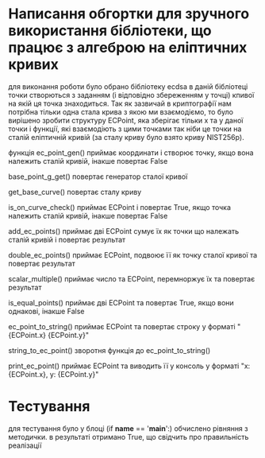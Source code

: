 # Написання обгортки для зручного використання бібліотеки, що працює з алгеброю на еліптичних кривих

для виконання роботи було обрано бібліотеку ecdsa
в даній бібліотеці точки створються з заданням (і відповідно збереженням у точці) кпивої на якій ця точка знаходиться. Так як зазвичай в криптографії нам потрібна тільки одна стала крива з якою ми взаємодіємо, то було вирішено зробити структуру ECPoint, яка зберігає тільки x та y даної точки і функції, які взаємодіють з цими точками так ніби це точки на сталій еліптичній кривій (за сталу криву було взято криву NIST256p).

функція ec_point_gen() приймає координати і створює точку, якщо вона належить сталій кривій, інакше повертає False

base_point_g_get() повертає генератор сталої кривої

get_base_curve() повертає сталу криву

is_on_curve_check() приймає ECPoint і повертає True, якщо точка належить сталій кривій, інакше повертає False

add_ec_points() приймає дві ECPoint сумує їх як точки що належать сталій кривій і повертає результат

double_ec_points() приймає ECPoint, подвоює її як точку сталої кривої та повертає результат

scalar_multiple() приймає число та ECPoint, перемноржує їх та повертає результат

is_equal_points() приймає дві ECPoint та повертає True, якщо вони однакові, інакше False

ec_point_to_string() приймає ECPoint та повертає строку у форматі "{ECPoint.x} {ECPoint.y}"

string_to_ec_point() зворотня функція до ec_point_to_string()

print_ec_point() приймає ECPoint та виводить її у консоль у форматі "x: {ECPoint.x}, y: {ECPoint.y}" 

# Тестування
для тестування було у блоці (if __name__ == '__main__':) обчислено рівняння з методички. в результаті отримано True, що свідчить про правильність реалізації 

